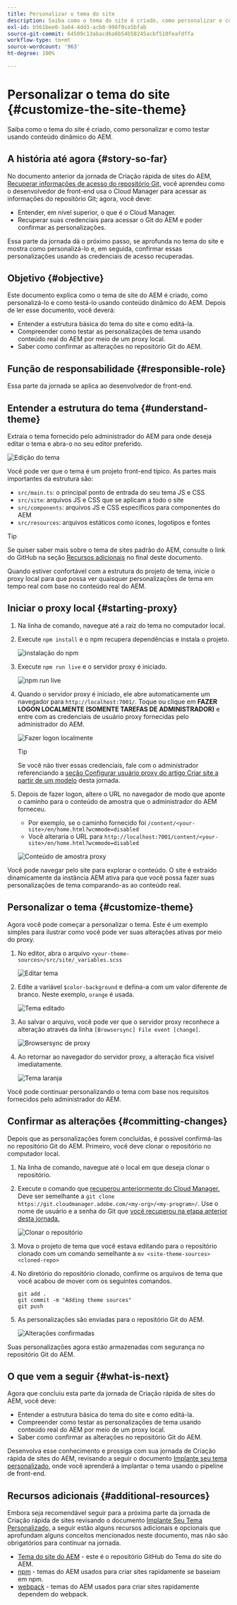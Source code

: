 ```yaml
---
title: Personalizar o tema do site
description: Saiba como o tema do site é criado, como personalizar e como testar usando conteúdo dinâmico do AEM.
exl-id: b561bee0-3a64-4dd3-acb8-996f0ca5bfab
source-git-commit: 64509c13abacd6a6b54b58245acbf510feafdffa
workflow-type: tm+mt
source-wordcount: '963'
ht-degree: 100%

---
```


# Personalizar o tema do site {#customize-the-site-theme}

Saiba como o tema do site é criado, como personalizar e como testar usando conteúdo dinâmico do AEM.

## A história até agora {#story-so-far}

No documento anterior da jornada de Criação rápida de sites do AEM, [Recuperar informações de acesso do repositório Git,](retrieve-access.md) você aprendeu como o desenvolvedor de front-end usa o Cloud Manager para acessar as informações do repositório Git; agora, você deve:

* Entender, em nível superior, o que é o Cloud Manager.
* Recuperar suas credenciais para acessar o Git do AEM e poder confirmar as personalizações.

Essa parte da jornada dá o próximo passo, se aprofunda no tema do site e mostra como personalizá-lo e, em seguida, confirmar essas personalizações usando as credenciais de acesso recuperadas.

## Objetivo {#objective}

Este documento explica como o tema de site do AEM é criado, como personalizá-lo e como testá-lo usando conteúdo dinâmico do AEM. Depois de ler esse documento, você deverá:

* Entender a estrutura básica do tema do site e como editá-la.
* Compreender como testar as personalizações de tema usando conteúdo real do AEM por meio de um proxy local.
* Saber como confirmar as alterações no repositório Git do AEM.

## Função de responsabilidade {#responsible-role}

Essa parte da jornada se aplica ao desenvolvedor de front-end.

## Entender a estrutura do tema {#understand-theme}

Extraia o tema fornecido pelo administrador do AEM para onde deseja editar o tema e abra-o no seu editor preferido.

![Edição do tema](assets/edit-theme.png)

Você pode ver que o tema é um projeto front-end típico. As partes mais importantes da estrutura são:

* `src/main.ts`: o principal ponto de entrada do seu tema JS e CSS
* `src/site`: arquivos JS e CSS que se aplicam a todo o site
* `src/components`: arquivos JS e CSS específicos para componentes do AEM
* `src/resources`: arquivos estáticos como ícones, logotipos e fontes

>[!TIP]
>
>Se quiser saber mais sobre o tema de sites padrão do AEM, consulte o link do GitHub na seção [Recursos adicionais](#additional-resources) no final deste documento.

Quando estiver confortável com a estrutura do projeto de tema, inicie o proxy local para que possa ver quaisquer personalizações de tema em tempo real com base no conteúdo real do AEM.

## Iniciar o proxy local {#starting-proxy}

1. Na linha de comando, navegue até a raiz do tema no computador local.
1. Execute `npm install` e o npm recupera dependências e instala o projeto.

   ![instalação do npm](assets/npm-install.png)

1. Execute `npm run live` e o servidor proxy é iniciado.

   ![npm run live](assets/npm-run-live.png)

1. Quando o servidor proxy é iniciado, ele abre automaticamente um navegador para `http://localhost:7001/`. Toque ou clique em **FAZER LOGON LOCALMENTE (SOMENTE TAREFAS DE ADMINISTRADOR)** e entre com as credenciais de usuário proxy fornecidas pelo administrador do AEM.

   ![Fazer logon localmente](assets/sign-in-locally.png)

   >[!TIP]
   >
   >Se você não tiver essas credenciais, fale com o administrador referenciando a [seção Configurar usuário proxy do artigo Criar site a partir de um modelo](/help/journey-sites/quick-site/create-site.md#proxy-user) desta jornada.

1. Depois de fazer logon, altere o URL no navegador de modo que aponte o caminho para o conteúdo de amostra que o administrador do AEM forneceu.

   * Por exemplo, se o caminho fornecido foi `/content/<your-site>/en/home.html?wcmmode=disabled`
   * Você alteraria o URL para `http://localhost:7001/content/<your-site>/en/home.html?wcmmode=disabled`

   ![Conteúdo de amostra proxy](assets/proxied-sample-content.png)

Você pode navegar pelo site para explorar o conteúdo. O site é extraído dinamicamente da instância AEM ativa para que você possa fazer suas personalizações de tema comparando-as ao conteúdo real.

## Personalizar o tema {#customize-theme}

Agora você pode começar a personalizar o tema. Este é um exemplo simples para ilustrar como você pode ver suas alterações ativas por meio do proxy.

1. No editor, abra o arquivo `<your-theme-sources>/src/site/_variables.scss`

   ![Editar tema](assets/edit-theme.png)

1. Edite a variável `$color-background` e defina-a com um valor diferente de branco. Neste exemplo, `orange` é usada.

   ![Tema editado](assets/edited-theme.png)

1. Ao salvar o arquivo, você pode ver que o servidor proxy reconhece a alteração através da linha `[Browsersync] File event [change]`.

   ![Browsersync de proxy](assets/proxy-browsersync.png)

1. Ao retornar ao navegador do servidor proxy, a alteração fica visível imediatamente.

   ![Tema laranja](assets/orange-theme.png)

Você pode continuar personalizando o tema com base nos requisitos fornecidos pelo administrador do AEM.

## Confirmar as alterações {#committing-changes}

Depois que as personalizações forem concluídas, é possível confirmá-las no repositório Git do AEM. Primeiro, você deve clonar o repositório no computador local.

1. Na linha de comando, navegue até o local em que deseja clonar o repositório.
1. Execute o comando que [recuperou anteriormente do Cloud Manager.](retrieve-access.md) Deve ser semelhante a `git clone https://git.cloudmanager.adobe.com/<my-org>/<my-program>/`. Use o nome de usuário e a senha do Git que [você recuperou na etapa anterior desta jornada.](retrieve-access.md)

   ![Clonar o repositório](assets/clone-repo.png)

1. Mova o projeto de tema que você estava editando para o repositório clonado com um comando semelhante a `mv <site-theme-sources> <cloned-repo>`
1. No diretório do repositório clonado, confirme os arquivos de tema que você acabou de mover com os seguintes comandos.

   ```text
   git add .
   git commit -m "Adding theme sources"
   git push
   ```

1. As personalizações são enviadas para o repositório Git do AEM.

   ![Alterações confirmadas](assets/changes-committed.png)

Suas personalizações agora estão armazenadas com segurança no repositório Git do AEM.

## O que vem a seguir {#what-is-next}

Agora que concluiu esta parte da jornada de Criação rápida de sites do AEM, você deve:

* Entender a estrutura básica do tema do site e como editá-la.
* Compreender como testar as personalizações de tema usando conteúdo real do AEM por meio de um proxy local.
* Saber como confirmar as alterações no repositório Git do AEM.

Desenvolva esse conhecimento e prossiga com sua jornada de Criação rápida de sites do AEM, revisando a seguir o documento [Implante seu tema personalizado,](deploy-theme.md) onde você aprenderá a implantar o tema usando o pipeline de front-end.

## Recursos adicionais {#additional-resources}

Embora seja recomendável seguir para a próxima parte da jornada de Criação rápida de sites revisando o documento [Implante Seu Tema Personalizado,](deploy-theme.md) a seguir estão alguns recursos adicionais e opcionais que aprofundam alguns conceitos mencionados neste documento, mas não são obrigatórios para continuar na jornada.

* [Tema do site do AEM](https://github.com/adobe/aem-site-template-standard-theme-e2e) - este é o repositório GitHub do Tema do site do AEM.
* [npm](https://www.npmjs.com) - temas do AEM usados para criar sites rapidamente se baseiam em npm.
* [webpack](https://webpack.js.org) - temas do AEM usados para criar sites rapidamente dependem do webpack.
